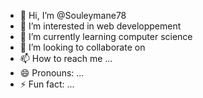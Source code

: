 - 👋 Hi, I’m @Souleymane78
- 👀 I’m interested in web developpement
- 🌱 I’m currently learning computer science
- 💞️ I’m looking to collaborate on 
- 📫 How to reach me ...
- 😄 Pronouns: ...
- ⚡ Fun fact: ...

<!---
Souleymane78/Souleymane78 is a ✨ special ✨ repository because its `README.md` (this file) appears on your GitHub profile.
You can click the Preview link to take a look at your changes.
--->
